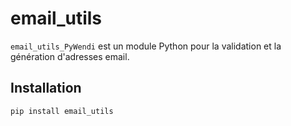 # email_utils

`email_utils_PyWendi` est un module Python pour la validation et la génération d'adresses email.

## Installation

```sh
pip install email_utils
